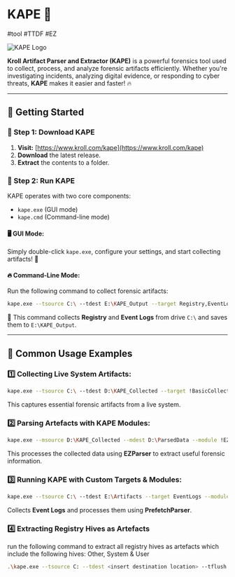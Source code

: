 # KAPE 🚀
#tool #TTDF #EZ

![KAPE Logo](https://upload.wikimedia.org/wikipedia/commons/0/06/Kroll_Logo_2021.png)  

**Kroll Artifact Parser and Extractor (KAPE)** is a powerful forensics tool used to collect, process, and analyze forensic artifacts efficiently. Whether you're investigating incidents, analyzing digital evidence, or responding to cyber threats, **KAPE** makes it easier and faster! 🔥

---

## 🚀 Getting Started

### 🔹 Step 1: Download KAPE

1. **Visit:** [https://www.kroll.com/kape](https://www.kroll.com/kape) 
2. **Download** the latest release.
3. **Extract** the contents to a folder.

### 🔹 Step 2: Run KAPE

KAPE operates with two core components:
- `kape.exe` (GUI mode)
- `kape.cmd` (Command-line mode)

#### 🖥️ GUI Mode:
Simply double-click `kape.exe`, configure your settings, and start collecting artifacts! 🎯

#### 🔥 Command-Line Mode:
Run the following command to collect forensic artifacts:
```bash
kape.exe --tsource C:\ --tdest E:\KAPE_Output --target Registry,EventLogs
```
📌 This command collects **Registry** and **Event Logs** from drive `C:\` and saves them to `E:\KAPE_Output`.

---

## 📖 Common Usage Examples

### 1️⃣ Collecting Live System Artifacts:
```bash
kape.exe --tsource C:\ --tdest D:\KAPE_Collected --target !BasicCollection
```
This captures essential forensic artifacts from a live system.

### 2️⃣ Parsing Artefacts with KAPE Modules:
```bash
kape.exe --msource D:\KAPE_Collected --mdest D:\ParsedData --module !EZParser
```
This processes the collected data using **EZParser** to extract useful forensic information.

### 3️⃣ Running KAPE with Custom Targets & Modules:
```bash
kape.exe --tsource C:\ --tdest E:\Artifacts --target EventLogs --module PrefetchParser
```
Collects **Event Logs** and processes them using **PrefetchParser**.

### 4️⃣ Extracting Registry Hives as Artefacts
run the following command to extract all registry hives as artefacts 
which include the following hives: Other, System & User
```bash
.\kape.exe --tsource C: --tdest <insert destination location> --tflush --target RegistryHives,RegistryHivesOther,RegistryHivesSystem,RegistryHivesUser --gui
```